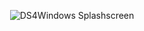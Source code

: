 <p align="center">
  <img src="https://raw.githubusercontent.com/CircumSpector/DS4Windows/devel/DS4Windows/Splashscreen.png" alt="DS4Windows Splashscreen" />
</p>
